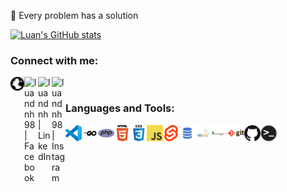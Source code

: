 :closed_lock_with_key: Every problem has a solution

[![Luan's GitHub stats](https://github-readme-stats.vercel.app/api?username=luandnh)](https://github.com/anuraghazra/github-readme-stats)

### Connect with me:

[<img align="left" alt="hoangluan.com" width="22px" src="https://raw.githubusercontent.com/iconic/open-iconic/master/svg/globe.svg" />][website]
[<img align="left" alt="luandnh98 | Facebook" width="22px" src="https://cdn.jsdelivr.net/npm/simple-icons@v3/icons/facebook.svg" />][facebook]
[<img align="left" alt="luandnh | LinkedIn" width="22px" src="https://cdn.jsdelivr.net/npm/simple-icons@v3/icons/linkedin.svg" />][linkedin]
[<img align="left" alt="luandnh98 | Instagram" width="22px" src="https://cdn.jsdelivr.net/npm/simple-icons@v3/icons/instagram.svg" />][instagram]

<br />

### Languages and Tools:

<img align="left" alt="Visual Studio Code" width="26px" src="https://raw.githubusercontent.com/github/explore/main/topics/visual-studio-code/visual-studio-code.png" />
<img align="left" alt="Go" width="26px" src="https://raw.githubusercontent.com/github/explore/main/topics/go/go.png" />
<img align="left" alt="PHP" width="26px" src="https://raw.githubusercontent.com/github/explore/main/topics/php/php.png" />
<img align="left" alt="HTML5" width="26px" src="https://raw.githubusercontent.com/github/explore/main/topics/html/html.png" />
<img align="left" alt="CSS3" width="26px" src="https://raw.githubusercontent.com/github/explore/main/topics/css/css.png" />
<img align="left" alt="JavaScript" width="26px" src="https://raw.githubusercontent.com/github/explore/main/topics/javascript/javascript.png" />
<img align="left" alt="Svelte" width="26px" src="https://raw.githubusercontent.com/github/explore/main/topics/svelte/svelte.png" />
<img align="left" alt="SQL" width="26px" src="https://raw.githubusercontent.com/github/explore/main/topics/sql/sql.png" />
<img align="left" alt="MySQL" width="26px" src="https://raw.githubusercontent.com/github/explore/main/topics/mysql/mysql.png" />
<img align="left" alt="MongoDB" width="26px" src="https://raw.githubusercontent.com/github/explore/main/topics/mongodb/mongodb.png" />
<img align="left" alt="Git" width="26px" src="https://raw.githubusercontent.com/github/explore/main/topics/git/git.png" />
<img align="left" alt="GitHub" width="26px" src="https://raw.githubusercontent.com/github/explore/78df643247d429f6cc873026c0622819ad797942/topics/github/github.png" />
<img align="left" alt="Terminal" width="26px" src="https://raw.githubusercontent.com/github/explore/main/topics/terminal/terminal.png" />

[website]: https://hoangluan.com
[facebook]: https://facebook.com/luandnh98
[instagram]: https://instagram.com/luandnh98
[linkedin]: https://linkedin.com/in/luandnh![terminal](https://user-images.githubusercontent.com/49023411/148676640-1765d4c1-1f3d-4542-a455-b056a18ae5fe.png)
